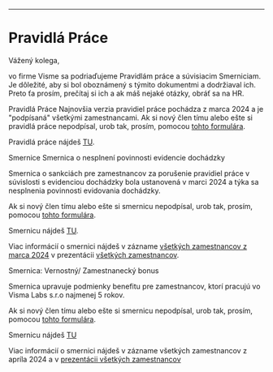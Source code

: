 

---

# Pravidlá Práce

Vážený kolega,

vo firme Visme sa podriaďujeme Pravidlám práce a súvisiacim Smerniciam. Je dôležité, aby si bol oboznámený s týmito dokumentmi a dodržiaval ich. Preto ťa prosím, prečítaj si ich a ak máš nejaké otázky, obráť sa na HR.

Pravidlá Práce
Najnovšia verzia pravidiel práce pochádza z marca 2024 a je "podpísaná" všetkými zamestnancami. Ak si nový člen tímu alebo ešte si pravidlá práce nepodpísal, urob tak, prosím, pomocou [tohto formulára](https://docs.google.com/forms/d/e/1FAIpQLSezuLvxtga5GVwjSTiqZTL-OmwwRgdfEJsAC99sck2ye_uQSg/viewform).

Pravidlá práce nájdeš [TU](https://docs.google.com/document/d/18OvGaEPzseotAZv0_VfsxqpcvVp3glSV/edit).

Smernice
Smernica o nesplnení povinnosti evidencie dochádzky

Smernica o sankciách pre zamestnancov za porušenie pravidiel práce v súvislosti s evidenciou dochádzky bola ustanovená v marci 2024 a týka sa nesplnenia povinnosti evidovania dochádzky.

Ak si nový člen tímu alebo ešte si smernicu nepodpísal, urob tak, prosím, pomocou [tohto formulára](https://docs.google.com/forms/d/e/1FAIpQLSc-hUWPUKgxddt-QcD8JR1Qx7bHuqKChpwfU10X5uAMBlXQjg/viewform).

Smernicu nájdeš [TU](https://docs.google.com/document/d/1iYQIbX6urvTP4JBJBlLOGd0bC46Qv5Hb/edit).

Viac informácií o smernici nájdeš v zázname [všetkých zamestnancov z marca 2024](https://drive.google.com/file/d/1JJUOhCqKivI9cnT_HKHndcvSJVUz-mSN/view?usp=sharing) v prezentácii [všetkých zamestnancov](https://docs.google.com/presentation/d/1JcnxN74eFrMbRBuV9AARf1YqNxBb5G5kumPw_UuIjqY/edit).


Smernica: Vernostný/ Zamestnanecký bonus

Smernica upravuje podmienky benefitu pre zamestnancov, ktorí pracujú vo Visma Labs s.r.o najmenej 5 rokov.

Ak si nový člen tímu alebo ešte si smernicu nepodpísal, urob tak, prosím, pomocou [tohto formulára](https://docs.google.com/forms/d/1Z2NcRbqDx3EUu8ljHmm9YqiJFmj1ztO83RuMAMGnl9M/edit).

Smernicu nájdeš [TU](https://docs.google.com/document/d/1AJniLPm3ulb7c8MMb3LTp3kLzfVeYm-PPIpLgFyUIlI/edit)

Viac informácií o smernici nájdeš v zázname všetkých zamestnancov z apríla 2024 a v [prezentácii všetkých zamestnancov](https://docs.google.com/presentation/d/1eExj75hkXxuOV3jNnOdAjy95wc6I4AQA9ONt1sfm83g/edit#slide=id.g2bf9e947d95_4_16)